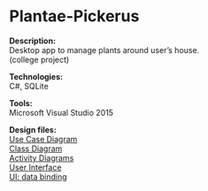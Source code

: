 # Plantae-Pickerus

<b>Description:</b><br> 
Desktop app to manage plants around user’s house. 
<br>(college project)

<b>Technologies:</b><br> 
C#, SQLite

<b>Tools:</b><br>
Microsoft Visual Studio 2015

<b>Design files:</b>
  <br><a href='plantae-pickerus - Use Case top-level.pdf'>Use Case Diagram</a>
  <br><a href='plantae-pickerus - Class Diagram.pdf'>Class Diagram</a>
  <br><a href='plantae-pickerus - Activity Diagrams.pdf'>Activity Diagrams</a>
  <br><a href='plantae-pickerus - UI-UX - simple interface.pdf'>User Interface</a>
  <br><a href='plantae-pickerus - UI-UX - data binding.pdf'>UI: data binding</a>
